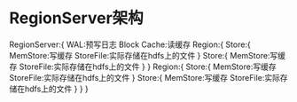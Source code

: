 # RegionServer架构


RegionServer:{
    WAL:预写日志
    Block Cache:读缓存
    Region:{
        Store:{
            MemStore:写缓存
            StoreFile:实际存储在hdfs上的文件
        }
        Store:{
            MemStore:写缓存
            StoreFile:实际存储在hdfs上的文件
        }
    }
    Region:{
        Store:{
            MemStore:写缓存
            StoreFile:实际存储在hdfs上的文件
        }
        Store:{
            MemStore:写缓存
            StoreFile:实际存储在hdfs上的文件
        }
    }
}